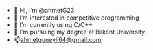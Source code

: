 - 👋 Hi, I’m @ahmetG23
- 👀 I’m interested in competitive programming
- 🌱 I’m currently using C/C++
- 🎒 I'm pursuing my degree at Bilkent University.
- 📫ahmetguneyli64@gmail.com

<!---
ahmetG23/ahmetG23 is a ✨ special ✨ repository because its `README.md` (this file) appears on your GitHub profile.
You can click the Preview link to take a look at your changes.
--->

